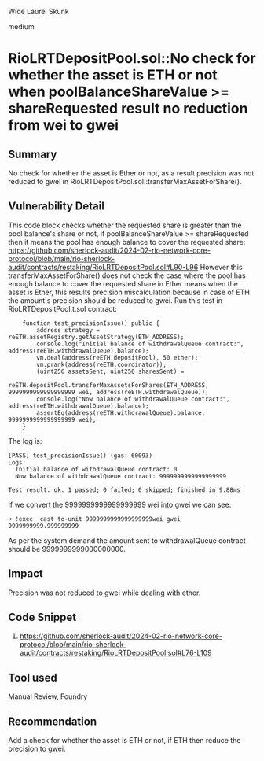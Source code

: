 Wide Laurel Skunk

medium

# RioLRTDepositPool.sol::No check for whether the asset is ETH or not when poolBalanceShareValue >= shareRequested result no reduction from wei to gwei

## Summary
No check for whether the asset is Ether or not, as a result precision was not reduced to gwei in RioLRTDepositPool.sol::transferMaxAssetForShare().
## Vulnerability Detail
This code block checks whether the requested share is greater than the pool balance's share or not, if poolBalanceShareValue >= shareRequested then it means the pool has enough balance to cover the requested share:
https://github.com/sherlock-audit/2024-02-rio-network-core-protocol/blob/main/rio-sherlock-audit/contracts/restaking/RioLRTDepositPool.sol#L90-L96 However this transferMaxAssetForShare() does not check the case where the pool has enough balance to cover the requested share in Ether means when the asset is Ether, this results precision miscalculation because in case of ETH the amount's precision should be reduced to gwei. 
Run this test in RioLRTDepositPool.t.sol contract:
```solidity
    function test_precisionIssue() public {
        address strategy = reETH.assetRegistry.getAssetStrategy(ETH_ADDRESS);
        console.log("Initial balance of withdrawalQueue contract:", address(reETH.withdrawalQueue).balance);
        vm.deal(address(reETH.depositPool), 50 ether);
        vm.prank(address(reETH.coordinator));
        (uint256 assetsSent, uint256 sharesSent) =
                                reETH.depositPool.transferMaxAssetsForShares(ETH_ADDRESS, 9999999999999999999 wei, address(reETH.withdrawalQueue));
        console.log("Now balance of withdrawalQueue contract:", address(reETH.withdrawalQueue).balance);
        assertEq(address(reETH.withdrawalQueue).balance, 9999999999999999999 wei);
    }
```
The log is:
```solidity
[PASS] test_precisionIssue() (gas: 60093)
Logs:
  Initial balance of withdrawalQueue contract: 0
  Now balance of withdrawalQueue contract: 9999999999999999999

Test result: ok. 1 passed; 0 failed; 0 skipped; finished in 9.88ms

```
If we convert the 9999999999999999999 wei into gwei we can see:
```solidity
➜ !exec  cast to-unit 9999999999999999999wei gwei
9999999999.999999999
```
As per the system demand the amount sent to withdrawalQueue contract should be 9999999999000000000.
## Impact
Precision was not reduced to gwei while dealing with ether.
## Code Snippet
1. https://github.com/sherlock-audit/2024-02-rio-network-core-protocol/blob/main/rio-sherlock-audit/contracts/restaking/RioLRTDepositPool.sol#L76-L109
## Tool used

Manual Review, Foundry

## Recommendation
Add a check for whether the asset is ETH or not, if ETH then reduce the precision to gwei.